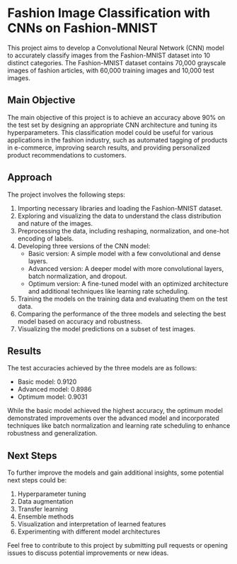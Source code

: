# Fashion Image Classification with CNNs on Fashion-MNIST

This project aims to develop a Convolutional Neural Network (CNN) model to accurately classify images from the Fashion-MNIST dataset into 10 distinct categories. The Fashion-MNIST dataset contains 70,000 grayscale images of fashion articles, with 60,000 training images and 10,000 test images.

## Main Objective

The main objective of this project is to achieve an accuracy above 90% on the test set by designing an appropriate CNN architecture and tuning its hyperparameters. This classification model could be useful for various applications in the fashion industry, such as automated tagging of products in e-commerce, improving search results, and providing personalized product recommendations to customers.

## Approach

The project involves the following steps:

1. Importing necessary libraries and loading the Fashion-MNIST dataset.
2. Exploring and visualizing the data to understand the class distribution and nature of the images.
3. Preprocessing the data, including reshaping, normalization, and one-hot encoding of labels.
4. Developing three versions of the CNN model:
   - Basic version: A simple model with a few convolutional and dense layers.
   - Advanced version: A deeper model with more convolutional layers, batch normalization, and dropout.
   - Optimum version: A fine-tuned model with an optimized architecture and additional techniques like learning rate scheduling.
5. Training the models on the training data and evaluating them on the test data.
6. Comparing the performance of the three models and selecting the best model based on accuracy and robustness.
7. Visualizing the model predictions on a subset of test images.

## Results

The test accuracies achieved by the three models are as follows:

- Basic model: 0.9120
- Advanced model: 0.8986
- Optimum model: 0.9031

While the basic model achieved the highest accuracy, the optimum model demonstrated improvements over the advanced model and incorporated techniques like batch normalization and learning rate scheduling to enhance robustness and generalization.

## Next Steps

To further improve the models and gain additional insights, some potential next steps could be:

1. Hyperparameter tuning
2. Data augmentation
3. Transfer learning
4. Ensemble methods
5. Visualization and interpretation of learned features
6. Experimenting with different model architectures

Feel free to contribute to this project by submitting pull requests or opening issues to discuss potential improvements or new ideas.
